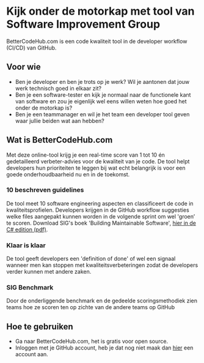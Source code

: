 # Kijk onder de motorkap met tool van Software Improvement Group

BetterCodeHub.com is een code kwaliteit tool in de developer workflow (CI/CD) van GitHub.

## Voor wie
- Ben je developer en ben je trots op je werk? Wil je aantonen dat jouw werk technisch goed in elkaar zit? 
- Ben je een software-tester en kijk je normaal naar de functionele kant van software en zou je eigenlijk wel eens willen weten hoe goed het onder de motorkap is? 
- Ben je een teammanager en wil je het team een developer tool geven waar jullie beiden wat aan hebben?

## Wat is BetterCodeHub.com
Met deze online-tool krijg je een real-time score van 1 tot 10 én gedetailleerd verbeter-advies voor de kwaliteit van je code. De tool helpt developers hun prioriteiten te leggen bij wat echt belangrijk is voor een goede onderhoudbaarheid nu en in de toekomst. 

### 10 beschreven guidelines
De tool meet 10 software engineering aspecten en classificeert de code in kwaliteitsprofielen. Developers krijgen in de GitHub workflow suggesties welke files aangepakt kunnen worden in de volgende sprint om wel 'groen’ te scoren. Download SIG's boek 'Building Maintainable Software', [hier in de C# edition (pdf)](https://www.sig.eu/wp-content/uploads/2017/02/Building_Maintainable_Software_C_Sharp_SIG.pdf).


### Klaar is klaar
De tool geeft developers een 'definition of done' of wel een signaal wanneer men kan stoppen met kwaliteitsverbeteringen zodat de developers verder kunnen met andere zaken. 

### SIG Benchmark 
Door de onderliggende benchmark en de gedeelde scoringsmethodiek zien teams hoe ze scoren ten op zichte van de andere teams op GitHub


## Hoe te gebruiken
- Ga naar BetterCodeHub.com, het is gratis voor open source. 
- Inloggen met je GitHub account, heb je dat nog niet maak dan [hier](https://github.com/join?source=header-home) een account  aan.
